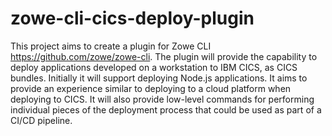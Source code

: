 # zowe-cli-cics-deploy-plugin
This project aims to create a plugin for Zowe CLI https://github.com/zowe/zowe-cli.  The plugin will provide the capability to deploy applications developed on a workstation to IBM CICS, as CICS bundles. Initially it will support deploying Node.js applications.  It aims to provide an experience similar to deploying to a cloud platform when deploying to CICS.  It will also provide low-level commands for performing individual pieces of the deployment process that could be used as part of a CI/CD pipeline.
